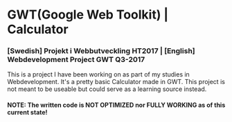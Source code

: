 # GWT(Google Web Toolkit) | Calculator
### [Swedish] Projekt i Webbutveckling HT2017 | [English] Webdevelopment Project GWT Q3-2017

This is a project I have been working on as part of my studies in Webdevelopment. 
It's a pretty basic Calculator made in GWT. 
This project is not meant to be useable but could serve as a learning source instead. 
#### NOTE: The written code is NOT OPTIMIZED nor FULLY WORKING as of this current state!

